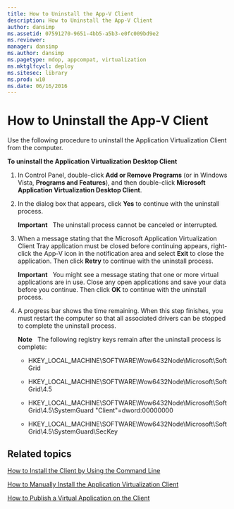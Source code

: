 ```yaml
---
title: How to Uninstall the App-V Client
description: How to Uninstall the App-V Client
author: dansimp
ms.assetid: 07591270-9651-4bb5-a5b3-e0fc009bd9e2
ms.reviewer: 
manager: dansimp
ms.author: dansimp
ms.pagetype: mdop, appcompat, virtualization
ms.mktglfcycl: deploy
ms.sitesec: library
ms.prod: w10
ms.date: 06/16/2016
---
```



# How to Uninstall the App-V Client


Use the following procedure to uninstall the Application Virtualization Client from the computer.

**To uninstall the Application Virtualization Desktop Client**

1.  In Control Panel, double-click **Add or Remove Programs** (or in Windows Vista, **Programs and Features**), and then double-click **Microsoft Application Virtualization Desktop Client**.

2.  In the dialog box that appears, click **Yes** to continue with the uninstall process.

    **Important**  
    The uninstall process cannot be canceled or interrupted.

     

3.  When a message stating that the Microsoft Application Virtualization Client Tray application must be closed before continuing appears, right-click the App-V icon in the notification area and select **Exit** to close the application. Then click **Retry** to continue with the uninstall process.

    **Important**  
    You might see a message stating that one or more virtual applications are in use. Close any open applications and save your data before you continue. Then click **OK** to continue with the uninstall process.

     

4.  A progress bar shows the time remaining. When this step finishes, you must restart the computer so that all associated drivers can be stopped to complete the uninstall process.

    **Note**  
    The following registry keys remain after the uninstall process is complete:

    -   HKEY\_LOCAL\_MACHINE\\SOFTWARE\\Wow6432Node\\Microsoft\\SoftGrid

    -   HKEY\_LOCAL\_MACHINE\\SOFTWARE\\Wow6432Node\\Microsoft\\SoftGrid\\4.5

    -   HKEY\_LOCAL\_MACHINE\\SOFTWARE\\Wow6432Node\\Microsoft\\SoftGrid\\4.5\\SystemGuard "Client"=dword:00000000

    -   HKEY\_LOCAL\_MACHINE\\SOFTWARE\\Wow6432Node\\Microsoft\\SoftGrid\\4.5\\SystemGuard\\SecKey

     

## Related topics


[How to Install the Client by Using the Command Line](how-to-install-the-client-by-using-the-command-line-new.md)

[How to Manually Install the Application Virtualization Client](how-to-manually-install-the-application-virtualization-client.md)

[How to Publish a Virtual Application on the Client](how-to-publish-a-virtual-application-on-the-client.md)

 

 





